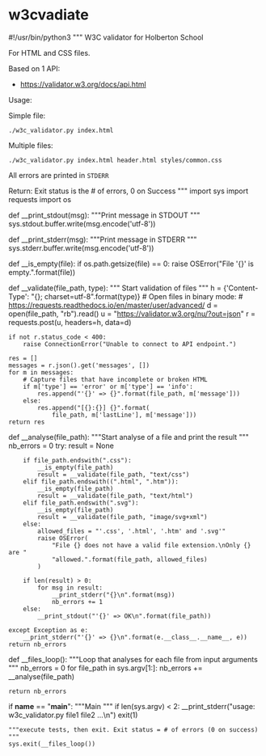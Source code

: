 # w3cvadiate
#!/usr/bin/python3
"""
W3C validator for Holberton School

For HTML and CSS files.

Based on 1 API:
- https://validator.w3.org/docs/api.html

Usage:

Simple file:

```
./w3c_validator.py index.html
```

Multiple files:

```
./w3c_validator.py index.html header.html styles/common.css
```

All errors are printed in `STDERR`

Return:
Exit status is the # of errors, 0 on Success
"""
import sys
import requests
import os


def __print_stdout(msg):
    """Print message in STDOUT
    """
    sys.stdout.buffer.write(msg.encode('utf-8'))


def __print_stderr(msg):
    """Print message in STDERR
    """
    sys.stderr.buffer.write(msg.encode('utf-8'))


def __is_empty(file):
    if os.path.getsize(file) == 0:
        raise OSError("File '{}' is empty.".format(file))


def __validate(file_path, type):
    """
    Start validation of files
    """
    h = {'Content-Type': "{}; charset=utf-8".format(type)}
    # Open files in binary mode:
    # https://requests.readthedocs.io/en/master/user/advanced/
    d = open(file_path, "rb").read()
    u = "https://validator.w3.org/nu/?out=json"
    r = requests.post(u, headers=h, data=d)

    if not r.status_code < 400:
        raise ConnectionError("Unable to connect to API endpoint.")

    res = []
    messages = r.json().get('messages', [])
    for m in messages:
        # Capture files that have incomplete or broken HTML
        if m['type'] == 'error' or m['type'] == 'info':
            res.append("'{}' => {}".format(file_path, m['message']))
        else:
            res.append("[{}:{}] {}".format(
                file_path, m['lastLine'], m['message']))
    return res


def __analyse(file_path):
    """Start analyse of a file and print the result
    """
    nb_errors = 0
    try:
        result = None

        if file_path.endswith(".css"):
            __is_empty(file_path)
            result = __validate(file_path, "text/css")
        elif file_path.endswith((".html", ".htm")):
            __is_empty(file_path)
            result = __validate(file_path, "text/html")
        elif file_path.endswith(".svg"):
            __is_empty(file_path)
            result = __validate(file_path, "image/svg+xml")
        else:
            allowed_files = "'.css', '.html', '.htm' and '.svg'"
            raise OSError(
                "File {} does not have a valid file extension.\nOnly {} are "
                "allowed.".format(file_path, allowed_files)
            )

        if len(result) > 0:
            for msg in result:
                __print_stderr("{}\n".format(msg))
                nb_errors += 1
        else:
            __print_stdout("'{}' => OK\n".format(file_path))

    except Exception as e:
        __print_stderr("'{}' => {}\n".format(e.__class__.__name__, e))
    return nb_errors


def __files_loop():
    """Loop that analyses for each file from input arguments
    """
    nb_errors = 0
    for file_path in sys.argv[1:]:
        nb_errors += __analyse(file_path)

    return nb_errors


if __name__ == "__main__":
    """Main
    """
    if len(sys.argv) < 2:
        __print_stderr("usage: w3c_validator.py file1 file2 ...\n")
        exit(1)

    """execute tests, then exit. Exit status = # of errors (0 on success)
    """
    sys.exit(__files_loop())
